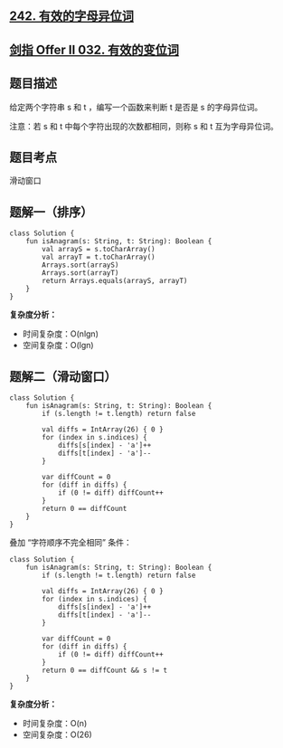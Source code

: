 ## [242. 有效的字母异位词](https://leetcode.cn/problems/valid-anagram/description/)
## [剑指 Offer II 032. 有效的变位词](https://leetcode.cn/problems/dKk3P7/?favorite=e8X3pBZi)

## 题目描述

给定两个字符串 s 和 t ，编写一个函数来判断 t 是否是 s 的字母异位词。

注意：若 s 和 t 中每个字符出现的次数都相同，则称 s 和 t 互为字母异位词。

## 题目考点

滑动窗口

## 题解一（排序）
 
```
class Solution {
    fun isAnagram(s: String, t: String): Boolean {
        val arrayS = s.toCharArray()
        val arrayT = t.toCharArray()
        Arrays.sort(arrayS)
        Arrays.sort(arrayT)
        return Arrays.equals(arrayS, arrayT)
    }
}
```

**复杂度分析：**

- 时间复杂度：O(nlgn)
- 空间复杂度：O(lgn) 

## 题解二（滑动窗口）

```
class Solution {
    fun isAnagram(s: String, t: String): Boolean {
        if (s.length != t.length) return false

        val diffs = IntArray(26) { 0 }
        for (index in s.indices) {
            diffs[s[index] - 'a']++
            diffs[t[index] - 'a']--
        }

        var diffCount = 0
        for (diff in diffs) {
            if (0 != diff) diffCount++
        }
        return 0 == diffCount
    }
}
```

叠加 “字符顺序不完全相同” 条件：

```
class Solution {
    fun isAnagram(s: String, t: String): Boolean {
        if (s.length != t.length) return false

        val diffs = IntArray(26) { 0 }
        for (index in s.indices) {
            diffs[s[index] - 'a']++
            diffs[t[index] - 'a']--
        }

        var diffCount = 0
        for (diff in diffs) {
            if (0 != diff) diffCount++
        }
        return 0 == diffCount && s != t
    }
}
```

**复杂度分析：**

- 时间复杂度：O(n)
- 空间复杂度：O(26) 

